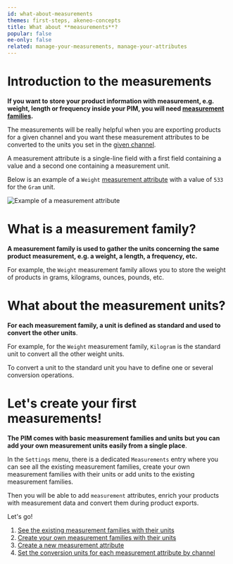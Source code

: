 ```yaml
---
id: what-about-measurements
themes: first-steps, akeneo-concepts
title: What about **measurements**?
popular: false
ee-only: false
related: manage-your-measurements, manage-your-attributes
---
```


# Introduction to the measurements

**If you want to store your product information with measurement, e.g. weight, length or frequency inside your PIM, you will need [measurement families](#what-is-a-measurement-family).**

The measurements will be really helpful when you are exporting products for a given channel and you want these measurement attributes to be converted to the units you set in the [given channel](manage-your-channels.html#create-a-channel).

A measurement attribute is a single-line field with a first field containing a value and a second one containing a measurement unit.

Below is an example of a `Weight` [measurement attribute](manage-your-attributes.html#create-an-attribute) with a value of `533` for the `Gram` unit.

![Example of a measurement attribute](../img/Settings_Measurement_Attribute.png)

# What is a measurement family?

**A measurement family is used to gather the units concerning the same product measurement, e.g. a weight, a length, a frequency, etc.**

For example, the `Weight` measurement family allows you to store the weight of products in grams, kilograms, ounces, pounds, etc.

# What about the measurement units?

**For each measurement family, a unit is defined as standard and used to convert the other units**.

For example, for the `Weight` measurement family, `Kilogram` is the standard unit to convert all the other weight units.

To convert a unit to the standard unit you have to define one or several conversion operations.

# Let's create your first measurements!

**The PIM comes with basic measurement families and units but you can add your own measurement units easily from a single place**.

In the `Settings` menu, there is a dedicated `Measurements` entry where you can see all the existing measurement families, create your own measurement families with their units or add units to the existing measurement families.

Then you will be able to add `measurement` attributes, enrich your products with measurement data and convert them during product exports.

Let's go!
1. [See the existing measurement families with their units](manage-your-measurements.html#see-all-your-measurement-families)
1. [Create your own measurement families with their units](manage-your-measurements.html#how-to-create-a-measurement-family)
1. [Create a new measurement attribute](manage-your-attributes.html#create-an-attribute)
1. [Set the conversion units for each measurement attribute by channel](manage-your-channels.html#create-a-channel)
